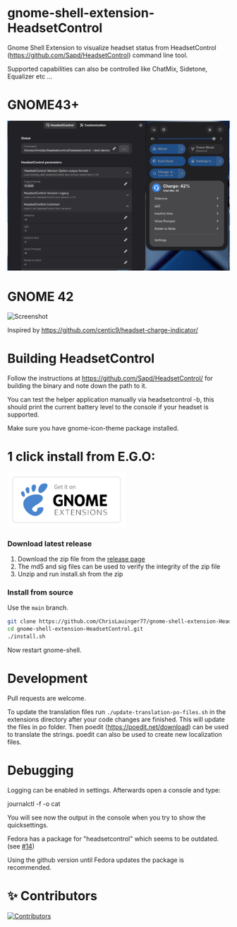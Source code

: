# gnome-shell-extension-HeadsetControl

Gnome Shell Extension to visualize headset status from HeadsetControl (https://github.com/Sapd/HeadsetControl) command line tool.

Supported capabilities can also be controlled like ChatMix, Sidetone, Equalizer etc ...

# GNOME43+

![Screenshot](https://github.com/ChrisLauinger77/gnome-shell-extension-HeadsetControl/blob/main/screenshot_4x.png)

# GNOME 42

![Screenshot](https://github.com/ChrisLauinger77/gnome-shell-extension-HeadsetControl/blob/main/screenshot_42.png)

Inspired by https://github.com/centic9/headset-charge-indicator/

# Building HeadsetControl

Follow the instructions at https://github.com/Sapd/HeadsetControl/ for building the binary and note down the path to it.

You can test the helper application manually via headsetcontrol -b, this should print the current battery level to the console if your headset is supported.

Make sure you have gnome-icon-theme package installed.

# 1 click install from E.G.O:

[<img src="https://raw.githubusercontent.com/andyholmes/gnome-shell-extensions-badge/master/get-it-on-ego.svg" height="125">](https://extensions.gnome.org/extension/5823/headsetcontrol)

### Download latest release

1. Download the zip file from the [release page](https://github.com/ChrisLauinger77/gnome-shell-extension-HeadsetControl/releases)
2. The md5 and sig files can be used to verify the integrity of the zip file
3. Unzip and run install.sh from the zip

### Install from source

Use the `main` branch.

```bash
git clone https://github.com/ChrisLauinger77/gnome-shell-extension-HeadsetControl.git
cd gnome-shell-extension-HeadsetControl.git
./install.sh
```

Now restart gnome-shell.

# Development

Pull requests are welcome.

To update the translation files run
`./update-translation-po-files.sh` in the extensions directory after your code changes are finished. This will update the files in po folder.
Then poedit (https://poedit.net/download) can be used to translate the strings. poedit can also be used to create new localization files.

# Debugging

Logging can be enabled in settings.
Afterwards open a console and type:

journalctl -f -o cat

You will see now the output in the console when you try to show the quicksettings.

Fedora has a package for "headsetcontrol" which seems to be outdated.
(see [#14](https://github.com/ChrisLauinger77/gnome-shell-extension-HeadsetControl/issues/14))

Using the github version until Fedora updates the package is recommended.

# ✨️ Contributors

[![Contributors](https://contrib.rocks/image?repo=ChrisLauinger77/gnome-shell-extension-HeadsetControl)](https://github.com/ChrisLauinger77/gnome-shell-extension-HeadsetControl/graphs/contributors)
